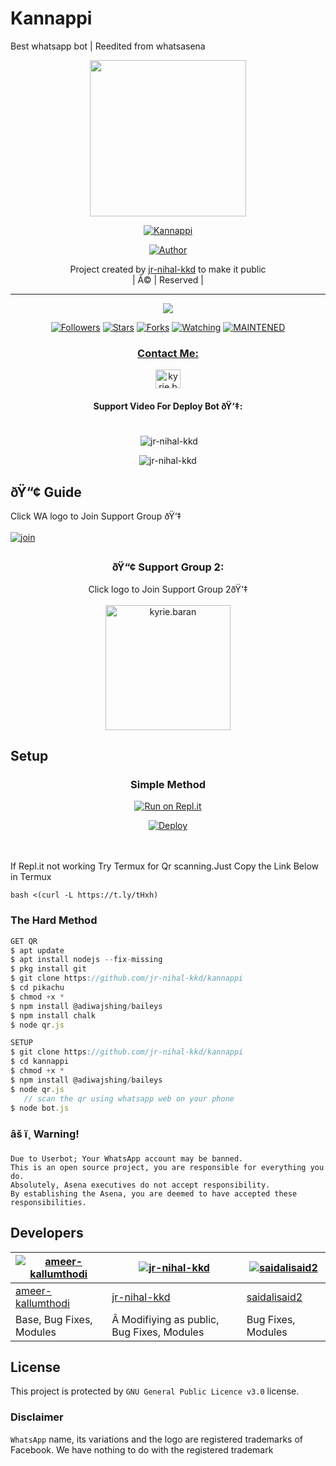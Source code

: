 # Kannappi
Best whatsapp bot | Reedited from whatsasena 


<div align="center">
  <img border-radius: 15px src="kannappi.jpg" width="250" height="250"/>
  <p align="center">
<a href="#"><img title="Kannappi" src="https://img.shields.io/badge/kannappi-green?colorA=%23ff0000&colorB=%23017e40&style=for-the-badge"></a>
</p>
  <p align="center">
<a href="https://github.com/jr-nihal-kkd"><img title="Author" src="https://img.shields.io/badge/Author-Nihal-muhammed/kannappi?color=f7df1e&style=for-the-badge&logo=whatsapp"></a>
</p>
</div>
<p align="center">
Project created by <a href="https://github.com/jr-nihal-kkd/kannappi">jr-nihal-kkd</a> to make it public
    <br>
       | Â© |
        Reserved |
    <br> 
</p>

----

  <p align="center">
  <a href="httsp://github.com/jr-nihal-kkd/kannappi">
    <img src="https://img.shields.io/github/repo-size/jr-nihal-kkd/kannappi?color=green&label=Repo%20total%20size&style=plastic">
<p align="center">
<a href="https://github.com/jr-nihal-kkd/followers"><img title="Followers" src="https://img.shields.io/github/followers/Hisham-muhammed?color=f7df1e&style=flat-square"></a>
<a href="https://github.com/jr-nihal-kkd/kannappi/stargazers/"><img title="Stars" src="https://img.shields.io/github/stars/jr-nihal-kkd/kannappi-1?color=f7df1e&style=flat-square"></a>
<a href="https://github.com/jr-nihal-kkd/kannappi/network/members"><img title="Forks" src="https://img.shields.io/github/forks/jr-nihal-kkd/kannappi-1?color=f7df1e&style=flat-square"></a>
<a href="https://github.com/jr-nihal-kkd/kannappi/watchers"><img title="Watching" src="https://img.shields.io/github/watchers/jr-nihal-kkd/kannappi-1?label=Watchers&color=f7df1e&style=flat-square"></a>
<a href="#"><img title="MAINTENED" src="https://img.shields.io/badge/UNMAINTENED-YES-f7df1e.svg"</a>
</p>

<h3 align="center">Contact Me:</h3>
<p align="center">
<a href="https://instagram.com/_jr_nihal_?utm_medium=copy_link" target="blank"><img align="center" src="https://cdn.jsdelivr.net/npm/simple-icons@3.0.1/icons/instagram.svg" alt="kyrie.baran" height="30" width="40" /></a>
</p>
<h4 align="center">Support Video For Deploy Bot ðŸ‘‡:</h4>
<p align="center">
<a href="https://youtu.be/JzTpSfw6jcM" target="blank"><img align="center" src="https://upload.wikimedia.org/wikipedia/commons/thumb/e/e1/Logo_of_YouTube_%282015-2017%29.svg/1200px-Logo_of_YouTube_%282015-2017%29.svg.png" height="5" width="15" /></a>
</p>
  

<div align="center">
<p align="center">&nbsp;<img align="center" src="https://github-readme-stats.vercel.app/api?username=jr-nihal-kkd&show_icons=true&theme=nightowl" alt="jr-nihal-kkd" /></p>

<p align="center"><img align="center" src="https://github-readme-streak-stats.herokuapp.com/?user=jr-nihal-kkd&theme=nightowl" alt="jr-nihal-kkd" /></p>
</details> </div>


## ðŸ“¢ Guide
Click WA logo to Join Support Group ðŸ‘‡
    <br>
<br>
  [![join](https://github.com/Alien-alfa/PublicBot/blob/main/wlogo.svg.png)](https://chat.whatsapp.com/CYGahR3hC1DHq44n4ri5J6)

## 
  <h3 align="center">ðŸ“¢ Support Group 2:</h3>
<p align="center">
Click logo to Join Support Group 2ðŸ‘‡
    <br>
<br>
  <a href="https://chat.whatsapp.com/EhyAU68l1SL2IyXuLtXoAL" target="blank"><img align="center" src="kannappi.jpg" alt="kyrie.baran" height="200" width="200" /></a>
</p>
    
## Setup
<div align="center">

  ### Simple Method
  
[![Run on Repl.it](https://repl.it/badge/github/quiec/whatsAlfa)](https://replit.com/@phaticusthiccy/WhatsAsena-QR)

[![Deploy](https://www.herokucdn.com/deploy/button.svg)](https://heroku.com/deploy?template=https://github.com/jr-nihal-kkd/kannappi.git)
     </div>
<br>
<br >
If Repl.it not working Try Termux for Qr scanning.Just Copy the Link Below in Termux
```
bash <(curl -L https://t.ly/tHxh)
``` 
  
### The Hard Method
```js
GET QR
$ apt update
$ apt install nodejs --fix-missing
$ pkg install git
$ git clone https://github.com/jr-nihal-kkd/kannappi
$ cd pikachu
$ chmod +x *
$ npm install @adiwajshing/baileys
$ npm install chalk
$ node qr.js
```
      
```js
SETUP
$ git clone https://github.com/jr-nihal-kkd/kannappi
$ cd kannappi
$ chmod +x *
$ npm install @adiwajshing/baileys
$ node qr.js
   // scan the qr using whatsapp web on your phone
$ node bot.js
```


### âš ï¸ Warning! 
```
Due to Userbot; Your WhatsApp account may be banned.
This is an open source project, you are responsible for everything you do. 
Absolutely, Asena executives do not accept responsibility.
By establishing the Asena, you are deemed to have accepted these responsibilities.
```

## Developers
  <div align="center">
    
  [![ameer-kallumthodi](https://github.com/ameer-kallumthodi.png?size=100)](https://github.com/ameer-kallumthodi) |  [![jr-nihal-kkd](https://github.com/jr-nihal-kkd.png?size=100)](https://github.com/Hisham-Muhammed) | [![saidalisaid2](https://github.com/saidalisaid2.png?size=100)](https://github.com/saidalisaid2) 
----|----|----
[ameer-kallumthodi](https://github.com/ameer-kallumthodi)  | [jr-nihal-kkd](https://github.com/jr-nihal-kkd) | [saidalisaid2](https://github.com/saidalisaid2)
Base, Bug Fixes, Modules |Â Modifiying  as   public, Bug Fixes, Modules| Bug Fixes, Modules
  </div>
    


## License
This project is protected by `GNU General Public Licence v3.0` license.

### Disclaimer
`WhatsApp` name, its variations and the logo are registered trademarks of Facebook. We have nothing to do with the registered trademark
